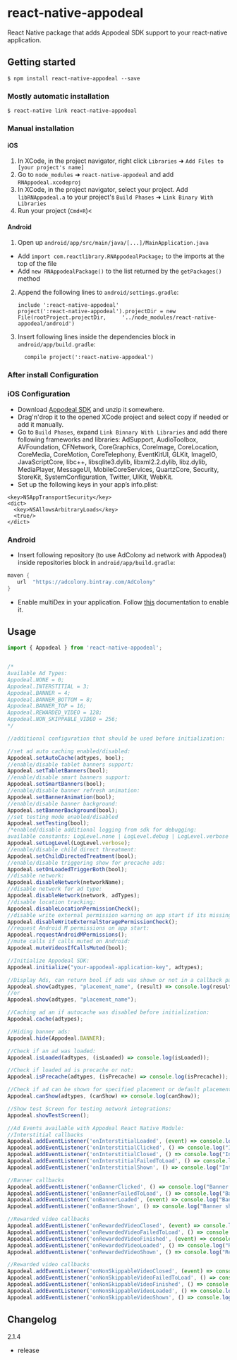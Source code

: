 
# react-native-appodeal

React Native package that adds Appodeal SDK support to your react-native application.

## Getting started

`$ npm install react-native-appodeal --save`

### Mostly automatic installation

`$ react-native link react-native-appodeal`

### Manual installation

#### iOS

1. In XCode, in the project navigator, right click `Libraries` ➜ `Add Files to [your project's name]`
2. Go to `node_modules` ➜ `react-native-appodeal` and add `RNAppodeal.xcodeproj`
3. In XCode, in the project navigator, select your project. Add `libRNAppodeal.a` to your project's `Build Phases` ➜ `Link Binary With Libraries`
4. Run your project (`Cmd+R`)<

#### Android

1. Open up `android/app/src/main/java/[...]/MainApplication.java`
  - Add `import com.reactlibrary.RNAppodealPackage;` to the imports at the top of the file
  - Add `new RNAppodealPackage()` to the list returned by the `getPackages()` method
2. Append the following lines to `android/settings.gradle`:
  	```
  	include ':react-native-appodeal'
  	project(':react-native-appodeal').projectDir = new File(rootProject.projectDir, 	'../node_modules/react-native-appodeal/android')
  	```
3. Insert following lines inside the dependencies block in `android/app/build.gradle`:
  	```
      compile project(':react-native-appodeal')
  	```

### After install Configuration

### iOS Configuration

+ Download [Appodeal SDK](http://bit.ly/appodeal-ios-sdk-2-1-4) and unzip it somewhere.
+ Drag'n'drop it to the opened XCode project and select copy if needed or add it manually.
+ Go to `Build Phases`, expand `Link Binnary With Libraries` and add there following frameworks and libraries:
  AdSupport, AudioToolbox, AVFoundation, CFNetwork, CoreGraphics, CoreImage, CoreLocation, CoreMedia, CoreMotion, CoreTelephony, EventKitUI, GLKit, ImageIO, JavaScriptCore, libc++, libsqlite3.dylib, libxml2.2.dylib, libz.dylib, MediaPlayer, MessageUI, MobileCoreServices, QuartzCore, Security, StoreKit, SystemConfiguration, Twitter, UIKit, WebKit.
+ Set up the following keys in your app’s info.plist:
```plist
<key>NSAppTransportSecurity</key>
<dict>
  <key>NSAllowsArbitraryLoads</key>
  <true/>
</dict>
```

### Android

+ Insert following repository (to use AdColony ad network with Appodeal) inside repositories block in `android/app/build.gradle`:

```gradle
maven {
   url  "https://adcolony.bintray.com/AdColony"      
}
```

+ Enable multiDex in your application. Follow [this](https://developer.android.com/studio/build/multidex.html) documentation to enable it.

## Usage
```javascript
import { Appodeal } from 'react-native-appodeal';


/*
Available Ad Types:
Appodeal.NONE = 0;
Appodeal.INTERSTITIAL = 3;
Appodeal.BANNER = 4;
Appodeal.BANNER_BOTTOM = 8;
Appodeal.BANNER_TOP = 16;
Appodeal.REWARDED_VIDEO = 128;
Appodeal.NON_SKIPPABLE_VIDEO = 256;
*/

//additional configuration that should be used before initialization:

//set ad auto caching enabled/disabled:
Appodeal.setAutoCache(adtypes, bool);
//enable/disable tablet banners support:
Appodeal.setTabletBanners(bool);
//enable/disable smart banners support:
Appodeal.setSmartBanners(bool);
//enable/disable banner refresh animation:
Appodeal.setBannerAnimation(bool);
//enable/disable banner background:
Appodeal.setBannerBackground(bool);
//set testing mode enabled/disabled
Appodeal.setTesting(bool);
/*enabled/disable additional logging from sdk for debugging:
available constants: LogLevel.none | LogLevel.debug | LogLevel.verbose */
Appodeal.setLogLevel(LogLevel.verbose);
//enable/disable child direct threatment:
Appodeal.setChildDirectedTreatment(bool);
//enable/disable triggering show for precache ads:
Appodeal.setOnLoadedTriggerBoth(bool);
//disable network:
Appodeal.disableNetwork(networkName);
//disable network for ad type:
Appodeal.disableNetwork(network, adTypes);
//disable location tracking:
Appodeal.disableLocationPermissionCheck();
//disable write external permission warning on app start if its missing:
Appodeal.disableWriteExternalStoragePermissionCheck();
//request Android M permissions on app start:
Appodeal.requestAndroidMPermissions();
//mute calls if calls muted on Android:
Appodeal.muteVideosIfCallsMuted(bool);

//Initialize Appodeal SDK:
Appodeal.initialize("your-appodeal-application-key", adtypes);

//Display Ads, can return bool if ads was shown or not in a callback parameter:
Appodeal.show(adtypes, "placement_name", (result) => console.log(result));
//or
Appodeal.show(adtypes, "placement_name");

//Caching ad an if autocache was disabled before initialization:
Appodeal.cache(adtypes);

//Hiding banner ads:
Appodeal.hide(Appodeal.BANNER);

//Check if an ad was loaded:
Appodeal.isLoaded(adtypes, (isLoaded) => console.log(isLoaded));

//Check if loaded ad is precache or not:
Appodeal.isPrecache(adtypes, (isPrecache) => console.log(isPrecache));

//Check if ad can be shown for specified placement or default placement:
Appodeal.canShow(adtypes, (canShow) => console.log(canShow));

//Show test Screen for testing network integrations:
Appodeal.showTestScreen();

//Ad Events available with Appodeal React Native Module:
//Interstitial callbacks
Appodeal.addEventListener('onInterstitialLoaded', (event) => console.log("Interstitial loaded. Precache: ", event.isPrecache));
Appodeal.addEventListener('onInterstitialClicked', () => console.log("Interstitial clicked"));
Appodeal.addEventListener('onInterstitialClosed', () => console.log("Interstitial closed"));
Appodeal.addEventListener('onInterstitialFailedToLoad', () => console.log("Interstitial failed to load"));
Appodeal.addEventListener('onInterstitialShown', () => console.log("Interstitial shown"));

//Banner callbacks
Appodeal.addEventListener('onBannerClicked', () => console.log("Banner clicked"));
Appodeal.addEventListener('onBannerFailedToLoad', () => console.log("Banner failed to load"));
Appodeal.addEventListener('onBannerLoaded', (event) => console.log("Banner loaded. Height: ", event.height + ", precache: " + event.isPrecache));
Appodeal.addEventListener('onBannerShown', () => console.log("Banner shown"));

//Rewarded video callbacks
Appodeal.addEventListener('onRewardedVideoClosed', (event) => console.log("Rewarded video closed: ", event.isFinished));
Appodeal.addEventListener('onRewardedVideoFailedToLoad', () => console.log("Rewarded video failed to load"));
Appodeal.addEventListener('onRewardedVideoFinished', (event) => console.log("Rewarded video finished. Amount: ", event.amount + ", currency" + event.currency));
Appodeal.addEventListener('onRewardedVideoLoaded', () => console.log("Rewarded video loaded"));
Appodeal.addEventListener('onRewardedVideoShown', () => console.log("Rewarded video shown"));

//Rewarded video callbacks
Appodeal.addEventListener('onNonSkippableVideoClosed', (event) => console.log("Non Skippable video closed: ", event.isFinished));
Appodeal.addEventListener('onNonSkippableVideoFailedToLoad', () => console.log("Non Skippable video failed to load"));
Appodeal.addEventListener('onNonSkippableVideoFinished', () => console.log("Non Skippable video finished"));
Appodeal.addEventListener('onNonSkippableVideoLoaded', () => console.log("Non Skippable video loaded"));
Appodeal.addEventListener('onNonSkippableVideoShown', () => console.log("Non Skippable video shown"));
```

## Changelog

2.1.4 
+ release